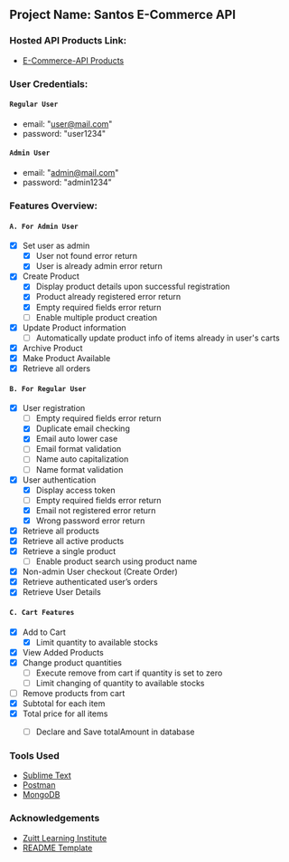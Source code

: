 

## Project Name: Santos E-Commerce API

### Hosted API Products Link:
* [E-Commerce-API Products](https://e-commerce-api-santos.onrender.com/products)

### User Credentials:

#### `Regular User`
*   email: "user@mail.com"
*   password: "user1234"

#### `Admin User`
*   email: "admin@mail.com"
*   password: "admin1234"


### Features Overview:

#### `A. For Admin User`
*   [x] Set user as admin
	*   [x] User not found error return
	*   [x] User is already admin error return
*   [x] Create Product
	*   [x] Display product details upon successful registration
	*   [x] Product already registered error return
	*   [x] Empty required fields error return
	*   [ ] Enable multiple product creation
*   [x] Update Product information
	*   [ ] Automatically update product info of items already in user's carts
*   [x] Archive Product
*   [x] Make Product Available
*   [x] Retrieve all orders

#### `B. For Regular User`
*   [x] User registration
	*   [ ] Empty required fields error return
	*   [x] Duplicate email checking
	*   [x] Email auto lower case
	*   [ ] Email format validation
	*   [ ] Name auto capitalization
	*   [ ] Name format validation
*   [x] User authentication
	*   [x] Display access token
	*   [ ] Empty required fields error return
	*   [x] Email not registered error return
	*   [x] Wrong password error return
*   [x] Retrieve all products
*   [x] Retrieve all active products
*   [x] Retrieve a single product
	*   [ ] Enable product search using product name
*   [x] Non-admin User checkout (Create Order)
*   [x] Retrieve authenticated user’s orders
*   [x] Retrieve User Details 

#### `C. Cart Features`
*   [x] Add to Cart
	*   [x] Limit quantity to available stocks
*   [x] View Added Products
*   [x] Change product quantities
	*   [ ] Execute remove from cart if quantity is set to zero
	*   [ ] Limit changing of quantity to available stocks
*   [ ] Remove products from cart 
*   [x] Subtotal for each item
*   [x] Total price for all items
	*   [ ] Declare and Save totalAmount in database


### Tools Used

* [Sublime Text](https://www.sublimetext.com/)
* [Postman](https://www.postman.com/)
* [MongoDB](https://www.mongodb.com/)


### Acknowledgements
* [Zuitt Learning Institute](https://zuitt.co/)
* [README Template](https://gitlab.com/kopino4-templates/readme-template)